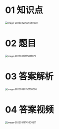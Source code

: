 # 01 知识点

<img src="https://cvp.oss-cn-shanghai.aliyuncs.com/202503200955704.png" alt="image-20250320095540230" style="zoom:50%;" />



# 02 题目

<img src="https://cvp.oss-cn-shanghai.aliyuncs.com/202503151550143.png" alt="image-20250315155016075" style="zoom:50%;" />





# 03 答案解析

<img src="https://cvp.oss-cn-shanghai.aliyuncs.com/202503201501201.png" alt="image-20250320150108066" style="zoom:50%;" />







# 04 答案视频

<img src="https://cvp.oss-cn-shanghai.aliyuncs.com/202503191459639.png" alt="image-20250319145908571" style="zoom:50%;" />
